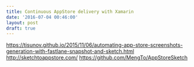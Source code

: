 ```yaml
---
title: Continuous AppStore delivery with Xamarin
date: '2016-07-04 00:46:00'
layout: post
draft: true
---
```

https://tisunov.github.io/2015/11/06/automating-app-store-screenshots-generation-with-fastlane-snapshot-and-sketch.html
http://sketchtoappstore.com/
https://github.com/MengTo/AppStoreSketch